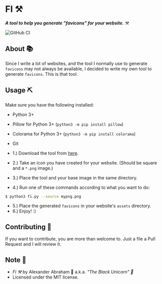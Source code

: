 # FI :hammer_and_pick:

***A tool to help you generate "favicons" for your website.*** :hammer_and_pick:

![GitHub CI](https://github.com/iamtheblackunicorn/fi/actions/workflows/python.yaml/badge.svg)

## About :books:

Since I write a lot of websites, and the tool I normally use to generate `favicons` may not always be available, I decided to write my own tool to generate `favicons`. This is that tool.

## Usage :pick:

Make sure you have the following installed:

- Python 3+
- Pillow for Python 3+ (`python3 -m pip install pillow`)
- Colorama for Python 3+ (`python3 -m pip install colorama`)
- Git

- 1.) Download the tool from [here](https://raw.githubusercontent.com/iamtheblackunicorn/fi/main/src/fi.py).
- 2.) Take an icon you have created for your website. (Should be square and a `*.png` image.)
- 3.) Place the tool and your base image in the same directory.
- 4.) Run one of these commands according to what you want to do:
```bash
$ python3 fi.py --source mypng.png
```
- 5.) Place the generated `favicons` in your website's `assets` directory.
- 6.) Enjoy! :)

## Contributing :book:

If you want to contribute, you are more than welcome to. Just a file a Pull Request and I will review it.

## Note :scroll:
- *Fi :hammer_and_pick:* by Alexander Abraham :black_heart: a.k.a. *"The Black Unicorn" :unicorn:*
- Licensed under the MIT license.
